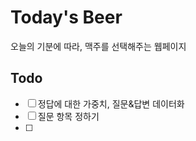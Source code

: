 # Today's Beer

오늘의 기분에 따라, 맥주를 선택해주는 웹페이지

## Todo

- [ ] 정답에 대한 가중치, 질문&답변 데이터화
- [ ] 질문 항목 정하기
- [ ]
